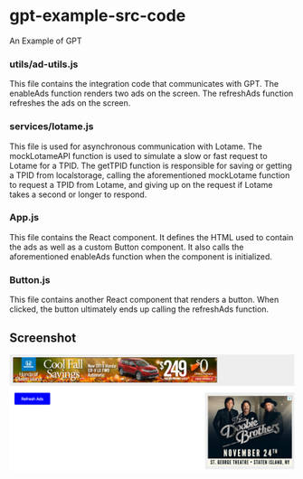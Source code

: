 # gpt-example-src-code
An Example of GPT

### utils/ad-utils.js
This file contains the integration code that communicates with GPT.
The enableAds function renders two ads on the screen.
The refreshAds function refreshes the ads on the screen.

### services/lotame.js
This file is used for asynchronous communication with Lotame.
The mockLotameAPI function is used to simulate a slow or fast request to Lotame for a TPID.
The getTPID function is responsible for saving or getting a TPID from localstorage, calling the aforementioned mockLotame function to request a TPID from Lotame, and giving up on the request if Lotame takes a second or longer to respond.

### App.js
This file contains the React component.  It defines the HTML used to contain the ads as well as a custom Button component.  It also calls the aforementioned enableAds function when the component is initialized.

### Button.js
This file contains another React component that renders a button.  When clicked, the button ultimately ends up calling the refreshAds function.

## Screenshot
![alt screenshot](screenshot.png)
